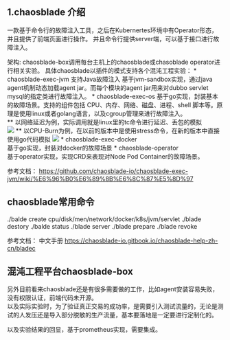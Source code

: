 ## 1.chaosblade 介绍
一款基于命令行的故障注入工具，之后在Kubernertes环境中有Operator形态，并且提供了前端页面进行操作。
并且命令行提供server端，可以基于接口进行故障注入。

架构:
chaosblade-box调用每台主机上的chaosblade或chasoblade operator进行相关实验。
具体chaosblade以插件的模式支持各个混沌工程实验：
    * chaosblade-exec-jvm 支持Java故障注入
    基于jvm-sandbox实现，通过java agent机制动态加载agent jar。而每个模块的agent jar用来对dubbo servlet mysql的指定类进行故障注入。
    * chaosblade-exec-os
    基于go实现，封装基本的故障场景。支持的组件包括 CPU、内存、网络、磁盘、进程、shell 脚本等。原理是使用linux或者golang语言，以及cgroup管理来进行故障注入。   
     **   以网络延迟为例，实际调用就是linux里的tc命令进行延迟、丢包的模拟  
     ![](https://cdn.jsdelivr.net/gh/flowscolors/resources-backup@main/img_bed/chaosblade-network.png)
     **   以CPU-Burn为例，在以前的版本中是使用stress命令，在新的版本中直接使用go代码模拟
     ![](https://cdn.jsdelivr.net/gh/flowscolors/resources-backup@main/img_bed/chaosblade-burncpu.png)
    * chaosblade-exec-docker  
    基于go实现，封装对docker的故障场景
    * chaosblade-operator  
    基于operator实现，实现CRD来表现对Node Pod Container的故障场景。

参考文档：
https://github.com/chaosblade-io/chaosblade-exec-jvm/wiki/%E6%96%B0%E6%89%8B%E6%8C%87%E5%8D%97

## chaosblade常用命令

./balde create cpu/disk/men/network/docker/k8s/jvm/servlet
./blade destory
./balde status 
./blade server
./blade prepare
./blade revoke

参考文档：
中文手册 https://chaosblade-io.gitbook.io/chaosblade-help-zh-cn/bladec

## 混沌工程平台chaosblade-box
另外目前看来chaosblade还是有很多需要做的工作，比如agent安装容易失败，没有权限认证，前端代码未开源。  
以及实际实验时，为了验证真正交易的成功率，是需要引入测试流量的，无论是测试的人发压还是导入部分脱敏的生产流量，基本要落地是一定要进行定制化的。

以及实验结果的回显，基于prometheus实现，需要集成。


